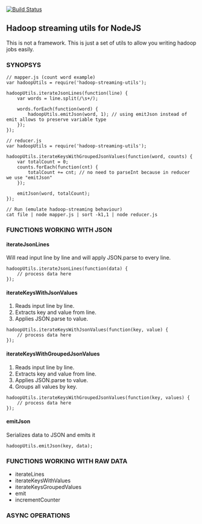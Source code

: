 [![Build Status](https://travis-ci.org/koorchik/node-hadoop-streaming-utils.svg?branch=master)](https://travis-ci.org/koorchik/node-hadoop-streaming-utils)

Hadoop streaming utils for NodeJS
---------------------------------

This is not a framework. This is just a set of utils to allow you writing hadoop jobs easily.

### SYNOPSYS
```
// mapper.js (count word example)
var hadoopUtils = require('hadoop-streaming-utils');

hadoopUtils.iterateJsonLines(function(line) {
    var words = line.split(/\s+/);

    words.forEach(function(word) {
        hadoopUtils.emitJson(word, 1); // using emitJson instead of emit allows to preserve variable type
    });
});

// reducer.js
var hadoopUtils = require('hadoop-streaming-utils');

hadoopUtils.iterateKeysWithGroupedJsonValues(function(word, counts) {
    var totalCount = 0;
    counts.forEach(function(cnt) {
        totalCount += cnt; // no need to parseInt because in reducer we use "emitJson"
    });

    emitJson(word, totalCount);
});

// Run (emulate hadoop-streaming behaviour) 
cat file | node mapper.js | sort -k1,1 | node reducer.js
```

### FUNCTIONS WORKING WITH JSON

#### iterateJsonLines
Will read input line by line and will apply JSON.parse to every line.

```
hadoopUtils.iterateJsonLines(function(data) {
    // process data here
});
```

#### iterateKeysWithJsonValues
1. Reads input line by line. 
2. Extracts key and value from line. 
3. Applies JSON.parse to value.

```
hadoopUtils.iterateKeysWithJsonValues(function(key, value) {
    // process data here
});
```


#### iterateKeysWithGroupedJsonValues
1. Reads input line by line. 
2. Extracts key and value from line. 
3. Applies JSON.parse to value.
4. Groups all values by key.

```
hadoopUtils.iterateKeysWithGroupedJsonValues(function(key, values) {
    // process data here
});
```

#### emitJson
Serializes data to JSON and emits it

```
hadoopUtils.emitJson(key, data);
```

### FUNCTIONS WORKING WITH RAW DATA

* iterateLines
* iterateKeysWithValues
* iterateKeysGroupedValues
* emit
* incrementCounter

### ASYNC OPERATIONS


